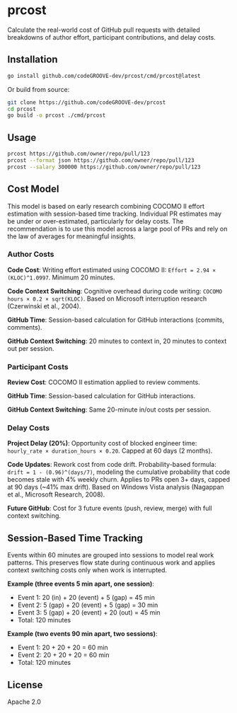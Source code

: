 # prcost

Calculate the real-world cost of GitHub pull requests with detailed breakdowns of author effort, participant contributions, and delay costs.

## Installation

```bash
go install github.com/codeGROOVE-dev/prcost/cmd/prcost@latest
```

Or build from source:

```bash
git clone https://github.com/codeGROOVE-dev/prcost
cd prcost
go build -o prcost ./cmd/prcost
```

## Usage

```bash
prcost https://github.com/owner/repo/pull/123
prcost --format json https://github.com/owner/repo/pull/123
prcost --salary 300000 https://github.com/owner/repo/pull/123
```

## Cost Model

This model is based on early research combining COCOMO II effort estimation with session-based time tracking. Individual PR estimates may be under or over-estimated, particularly for delay costs. The recommendation is to use this model across a large pool of PRs and rely on the law of averages for meaningful insights.

### Author Costs

**Code Cost**: Writing effort estimated using COCOMO II: `Effort = 2.94 × (KLOC)^1.0997`. Minimum 20 minutes.

**Code Context Switching**: Cognitive overhead during code writing: `COCOMO hours × 0.2 × sqrt(KLOC)`. Based on Microsoft interruption research (Czerwinski et al., 2004).

**GitHub Time**: Session-based calculation for GitHub interactions (commits, comments).

**GitHub Context Switching**: 20 minutes to context in, 20 minutes to context out per session.

### Participant Costs

**Review Cost**: COCOMO II estimation applied to review comments.

**GitHub Time**: Session-based calculation for GitHub interactions.

**GitHub Context Switching**: Same 20-minute in/out costs per session.

### Delay Costs

**Project Delay (20%)**: Opportunity cost of blocked engineer time: `hourly_rate × duration_hours × 0.20`. Capped at 60 days (2 months).

**Code Updates**: Rework cost from code drift. Probability-based formula: `drift = 1 - (0.96)^(days/7)`, modeling the cumulative probability that code becomes stale with 4% weekly churn. Applies to PRs open 3+ days, capped at 90 days (~41% max drift). Based on Windows Vista analysis (Nagappan et al., Microsoft Research, 2008).

**Future GitHub**: Cost for 3 future events (push, review, merge) with full context switching.

## Session-Based Time Tracking

Events within 60 minutes are grouped into sessions to model real work patterns. This preserves flow state during continuous work and applies context switching costs only when work is interrupted.

**Example (three events 5 min apart, one session)**:
- Event 1: 20 (in) + 20 (event) + 5 (gap) = 45 min
- Event 2: 5 (gap) + 20 (event) + 5 (gap) = 30 min
- Event 3: 5 (gap) + 20 (event) + 20 (out) = 45 min
- Total: 120 minutes

**Example (two events 90 min apart, two sessions)**:
- Event 1: 20 + 20 + 20 = 60 min
- Event 2: 20 + 20 + 20 = 60 min
- Total: 120 minutes

## License

Apache 2.0
